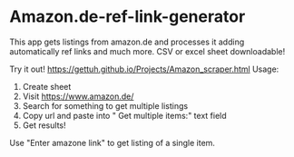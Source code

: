 # Amazon.de-ref-link-generator
This app gets listings from amazon.de and processes it adding automatically ref links and much more. CSV or excel sheet downloadable! 


Try it out! https://gettuh.github.io/Projects/Amazon_scraper.html
Usage: 
1. Create sheet
2. Visit https://www.amazon.de/
3. Search for something to get multiple listings
4. Copy url and paste into " Get multiple items:" text field 
5. Get results!

Use "Enter amazone link" to get listing of a single item.
